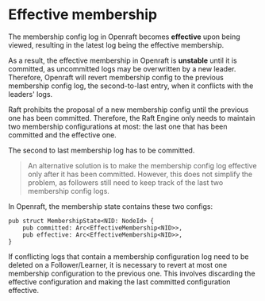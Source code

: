 # Effective membership

The membership config log in Openraft becomes **effective** upon being
viewed, resulting in the latest log being the effective membership.

As a result, the effective membership in Openraft is **unstable** until it is
committed, as uncommitted logs may be overwritten by a new leader. Therefore,
Openraft will revert membership config to the previous membership config log,
the second-to-last entry, when it conflicts with the leaders' logs.

Raft prohibits the proposal of a new membership config until the previous
one has been committed. Therefore, the Raft Engine only needs to maintain two
membership configurations at most: the last one that has been committed and the
effective one.

The second to last membership log has to be committed.

> An alternative solution is to make the membership config log effective only
> after it has been committed. However, this does not simplify the problem, as
> followers still need to keep track of the last two membership config logs.

In Openraft, the membership state contains these two configs:

```ignore
pub struct MembershipState<NID: NodeId> {
    pub committed: Arc<EffectiveMembership<NID>>,
    pub effective: Arc<EffectiveMembership<NID>>,
}
```

If conflicting logs that contain a membership configuration log need to be
deleted on a Follower/Learner, it is necessary to revert at most one membership
configuration to the previous one. This involves discarding the effective
configuration and making the last committed configuration effective.
